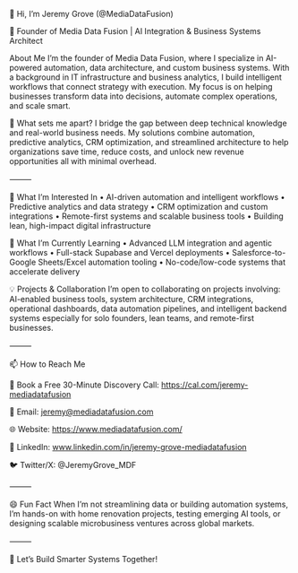 👋 Hi, I’m Jeremy Grove (@MediaDataFusion)

🚀 Founder of Media Data Fusion | AI Integration & Business Systems Architect

About Me
I’m the founder of Media Data Fusion, where I specialize in AI-powered automation, data architecture, and custom business systems. With a background in IT infrastructure and business analytics, I build intelligent workflows that connect strategy with execution. My focus is on helping businesses transform data into decisions, automate complex operations, and scale smart.

🔹 What sets me apart? I bridge the gap between deep technical knowledge and real-world business needs. My solutions combine automation, predictive analytics, CRM optimization, and streamlined architecture to help organizations save time, reduce costs, and unlock new revenue opportunities all with minimal overhead.

⸻

👀 What I’m Interested In
• AI-driven automation and intelligent workflows
• Predictive analytics and data strategy
• CRM optimization and custom integrations
• Remote-first systems and scalable business tools
• Building lean, high-impact digital infrastructure

🌱 What I’m Currently Learning
• Advanced LLM integration and agentic workflows
• Full-stack Supabase and Vercel deployments
• Salesforce-to-Google Sheets/Excel automation tooling
• No-code/low-code systems that accelerate delivery

💡 Projects & Collaboration
I’m open to collaborating on projects involving:
AI-enabled business tools, system architecture, CRM integrations, operational dashboards, data automation pipelines, and intelligent backend systems especially for solo founders, lean teams, and remote-first businesses.

⸻

📫 How to Reach Me

📅 Book a Free 30-Minute Discovery Call: https://cal.com/jeremy-mediadatafusion

📧 Email: jeremy@mediadatafusion.com

🌐 Website: https://www.mediadatafusion.com/

🔗 LinkedIn: www.linkedin.com/in/jeremy-grove-mediadatafusion

🐦 Twitter/X: @JeremyGrove_MDF

⸻

😄 Fun Fact
When I’m not streamlining data or building automation systems, I’m hands-on with home renovation projects, testing emerging AI tools, or designing scalable microbusiness ventures across global markets.

⸻

🚀 Let’s Build Smarter Systems Together!

